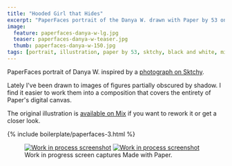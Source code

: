 ```yaml
---
title: "Hooded Girl that Hides"
excerpt: "PaperFaces portrait of the Danya W. drawn with Paper by 53 on an iPad."
image: 
  feature: paperfaces-danya-w-lg.jpg
  teaser: paperfaces-danya-w-teaser.jpg
  thumb: paperfaces-danya-w-150.jpg
tags: [portrait, illustration, paper by 53, sktchy, black and white, mix]
---
```


PaperFaces portrait of Danya W. inspired by a [photograph on Sktchy](http://sktchy.com/NjZR3H).

Lately I've been drawn to images of figures partially obscured by shadow. I find it easier to work them into a composition that covers the entirety of Paper's digital canvas.

The original illustration is [available on Mix](https://mix.fiftythree.com/11098-Michael-Rose/799752/remixes) if you want to rework it or get a closer look.

{% include boilerplate/paperfaces-3.html %}

<figure class="half">
  <a href="{{ site.url }}/images/paperfaces-danya-w-process-1-lg.jpg"><img src="{{ site.url }}/images/paperfaces-danya-w-process-1-600.jpg" alt="Work in process screenshot"></a>
  <a href="{{ site.url }}/images/paperfaces-danya-w-process-2-lg.jpg"><img src="{{ site.url }}/images/paperfaces-danya-w-process-2-600.jpg" alt="Work in process screenshot"></a>
  <figcaption>Work in progress screen captures Made with Paper.</figcaption>
</figure>